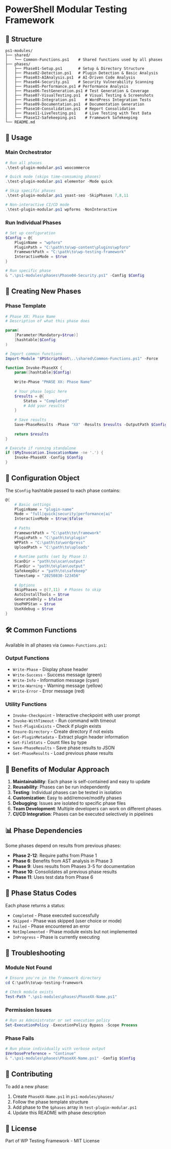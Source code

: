 # PowerShell Modular Testing Framework

## 📁 Structure

```
ps1-modules/
├── shared/
│   └── Common-Functions.ps1    # Shared functions used by all phases
├── phases/
│   ├── Phase01-Setup.ps1       # Setup & Directory Structure
│   ├── Phase02-Detection.ps1   # Plugin Detection & Basic Analysis
│   ├── Phase03-AIAnalysis.ps1  # AI-Driven Code Analysis
│   ├── Phase04-Security.ps1    # Security Vulnerability Scanning
│   ├── Phase05-Performance.ps1 # Performance Analysis
│   ├── Phase06-TestGeneration.ps1 # Test Generation & Coverage
│   ├── Phase07-VisualTesting.ps1  # Visual Testing & Screenshots
│   ├── Phase08-Integration.ps1    # WordPress Integration Tests
│   ├── Phase09-Documentation.ps1  # Documentation Generation
│   ├── Phase10-Consolidation.ps1  # Report Consolidation
│   ├── Phase11-LiveTesting.ps1    # Live Testing with Test Data
│   └── Phase12-Safekeeping.ps1    # Framework Safekeeping
└── README.md
```

## 🚀 Usage

### Main Orchestrator
```powershell
# Run all phases
.\test-plugin-modular.ps1 woocommerce

# Quick mode (skips time-consuming phases)
.\test-plugin-modular.ps1 elementor -Mode quick

# Skip specific phases
.\test-plugin-modular.ps1 yoast-seo -SkipPhases 7,8,11

# Non-interactive CI/CD mode
.\test-plugin-modular.ps1 wpforms -NonInteractive
```

### Run Individual Phases
```powershell
# Set up configuration
$Config = @{
    PluginName = "wpforo"
    PluginPath = "C:\path\to\wp-content\plugins\wpforo"
    FrameworkPath = "C:\path\to\wp-testing-framework"
    InteractiveMode = $true
}

# Run specific phase
& ".\ps1-modules\phases\Phase04-Security.ps1" -Config $Config
```

## 📝 Creating New Phases

### Phase Template
```powershell
# Phase XX: Phase Name
# Description of what this phase does

param(
    [Parameter(Mandatory=$true)]
    [hashtable]$Config
)

# Import common functions
Import-Module "$PSScriptRoot\..\shared\Common-Functions.ps1" -Force

function Invoke-PhaseXX {
    param([hashtable]$Config)
    
    Write-Phase "PHASE XX: Phase Name"
    
    # Your phase logic here
    $results = @{
        Status = "Completed"
        # Add your results
    }
    
    # Save results
    Save-PhaseResults -Phase "XX" -Results $results -OutputPath $Config.ScanDir
    
    return $results
}

# Execute if running standalone
if ($MyInvocation.InvocationName -ne '.') {
    Invoke-PhaseXX -Config $Config
}
```

## 🔧 Configuration Object

The `$Config` hashtable passed to each phase contains:

```powershell
@{
    # Basic settings
    PluginName = "plugin-name"
    Mode = "full|quick|security|performance|ai"
    InteractiveMode = $true|$false
    
    # Paths
    FrameworkPath = "C:\path\to\framework"
    PluginPath = "C:\path\to\plugin"
    WPPath = "C:\path\to\wordpress"
    UploadPath = "C:\path\to\uploads"
    
    # Runtime paths (set by Phase 1)
    ScanDir = "path\to\scan\output"
    PlanDir = "path\to\plan\output"
    SafekeepDir = "path\to\safekeep"
    Timestamp = "20250830-123456"
    
    # Options
    SkipPhases = @(7,11)  # Phases to skip
    AutoInstallTools = $true
    GenerateOnly = $false
    UsePHPStan = $true
    UseXdebug = $true
}
```

## 🛠️ Common Functions

Available in all phases via `Common-Functions.ps1`:

### Output Functions
- `Write-Phase` - Display phase header
- `Write-Success` - Success message (green)
- `Write-Info` - Information message (cyan)
- `Write-Warning` - Warning message (yellow)
- `Write-Error` - Error message (red)

### Utility Functions
- `Invoke-Checkpoint` - Interactive checkpoint with user prompt
- `Invoke-WithTimeout` - Run command with timeout
- `Test-PluginExists` - Check if plugin exists
- `Ensure-Directory` - Create directory if not exists
- `Get-PluginMetadata` - Extract plugin header information
- `Get-FileStats` - Count files by type
- `Save-PhaseResults` - Save phase results to JSON
- `Get-PhaseResults` - Load previous phase results

## 🎯 Benefits of Modular Approach

1. **Maintainability**: Each phase is self-contained and easy to update
2. **Reusability**: Phases can be run independently
3. **Testing**: Individual phases can be tested in isolation
4. **Customization**: Easy to add/remove/modify phases
5. **Debugging**: Issues are isolated to specific phase files
6. **Team Development**: Multiple developers can work on different phases
7. **CI/CD Integration**: Phases can be executed selectively in pipelines

## 📊 Phase Dependencies

Some phases depend on results from previous phases:

- **Phase 2-12**: Require paths from Phase 1
- **Phase 6**: Benefits from AST analysis in Phase 3
- **Phase 9**: Uses results from Phases 3-5 for documentation
- **Phase 10**: Consolidates all previous phase results
- **Phase 11**: Uses test data from Phase 6

## 🔄 Phase Status Codes

Each phase returns a status:
- `Completed` - Phase executed successfully
- `Skipped` - Phase was skipped (user choice or mode)
- `Failed` - Phase encountered an error
- `NotImplemented` - Phase module exists but not implemented
- `InProgress` - Phase is currently executing

## 🐛 Troubleshooting

### Module Not Found
```powershell
# Ensure you're in the framework directory
cd C:\path\to\wp-testing-framework

# Check module exists
Test-Path ".\ps1-modules\phases\PhaseXX-Name.ps1"
```

### Permission Issues
```powershell
# Run as Administrator or set execution policy
Set-ExecutionPolicy -ExecutionPolicy Bypass -Scope Process
```

### Phase Fails
```powershell
# Run phase individually with verbose output
$VerbosePreference = "Continue"
& ".\ps1-modules\phases\PhaseXX-Name.ps1" -Config $Config
```

## 📝 Contributing

To add a new phase:
1. Create `PhaseXX-Name.ps1` in `ps1-modules/phases/`
2. Follow the phase template structure
3. Add phase to the `$phases` array in `test-plugin-modular.ps1`
4. Update this README with phase description

## 📄 License

Part of WP Testing Framework - MIT License